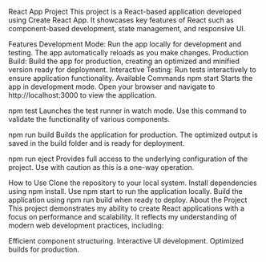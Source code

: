 React App Project
This project is a React-based application developed using Create React App. It showcases key features of React such as component-based development, state management, and responsive UI.

Features
Development Mode: Run the app locally for development and testing. The app automatically reloads as you make changes.
Production Build: Build the app for production, creating an optimized and minified version ready for deployment.
Interactive Testing: Run tests interactively to ensure application functionality.
Available Commands
npm start
Starts the app in development mode. Open your browser and navigate to http://localhost:3000 to view the application.

npm test
Launches the test runner in watch mode. Use this command to validate the functionality of various components.

npm run build
Builds the application for production. The optimized output is saved in the build folder and is ready for deployment.

npm run eject
Provides full access to the underlying configuration of the project. Use with caution as this is a one-way operation.

How to Use
Clone the repository to your local system.
Install dependencies using npm install.
Use npm start to run the application locally.
Build the application using npm run build when ready to deploy.
About the Project
This project demonstrates my ability to create React applications with a focus on performance and scalability. It reflects my understanding of modern web development practices, including:

Efficient component structuring.
Interactive UI development.
Optimized builds for production.